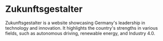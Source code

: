 # Zukunftsgestalter
Zukunftsgestalter is a website showcasing Germany's leadership in technology and innovation. It highlights the country's strengths in various fields, such as autonomous driving, renewable energy, and Industry 4.0.
